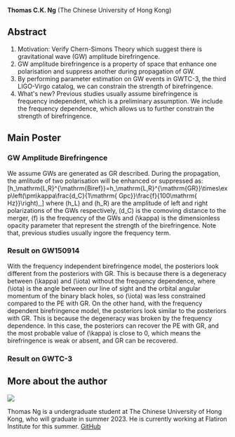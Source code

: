 
**Thomas C.K. Ng** (The Chinese University of Hong Kong)

## Abstract

1. Motivation: Verify Chern-Simons Theory which suggest there is gravitational wave (GW) amplitude birefringence.
2. GW amplitude birefringence is a property of space that enhance one polarisation and suppress another during propagation of GW.
3. By performing parameter estimation on GW events in GWTC-3, the third LIGO-Virgo catalog, we can constrain the strength of birefringence.
4. What's new? Previous studies usually assume birefringence is frequency independent, which is a preliminary assumption. We include the frequency dependence, which allows us to further constrain the strength of birefringence.

## Main Poster

### GW Amplitude Birefringence

We assume GWs are generated as GR described. During the propagation, the amlitude of two polarisation will be enhanced or suppressed as:
\[h_\mathrm{L,R}^{\mathrm{Biref}}=h_\mathrm{L,R}^{\mathrm{GR}}\times\exp\left(\pm\kappa\frac{d_C}{1\mathrm{ Gpc}}\frac{f}{100\mathrm{ Hz}}\right)\,,\]
where \(h_L\) and \(h_R\) are the amplitude of left and right polarizations of the GWs respectively, \(d_C\) is the comoving distance to the merger,
\(f\) is the frequency of the GWs and \(\kappa\) is the dimensionless opacity parameter that represent the strength of the birefringence.
Note that, previous studies usually ingore the frequency term.

### Result on GW150914

With the frequency independent birefringence model, the posteriors look different from the posteriors with GR.
This is because there is a degeneracy between \(\kappa\) and \(\iota\) without the frequency dependence,
where \(\iota\) is the angle between our line of sight and the orbital angular momentum of the binary black holes,
so \(\iota\) was less constrained compared to the PE with GR.
On the other hand, with the frequency dependent birefringence model, the posteriors look similar to the posteriors with GR.
This is because the degeneracy was broken by the frequency dependence. In this case, the posteriors can recover the PE with GR,
and the most probable value of \(\kappa\) is close to 0, which means the birefringence is weak or absent, and GR can be recovered.

### Result on GWTC-3

## More about the author

<img src="{{site.baseurl}}/public/image/Thomas.jpg"/> 

Thomas Ng is a undergraduate student at The Chinese University of Hong Kong, who will graduate in summer 2023.
He is currently working at Flatiron Institute for this summer. [GitHub](https://github.com/thomasckng)

<!-- Mathjax Support -->
<script type="text/javascript" async
  src="https://cdn.mathjax.org/mathjax/latest/MathJax.js?config=TeX-MML-AM_CHTML">
</script>